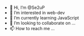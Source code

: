 - 👋 Hi, I’m @Se2uP
- 👀 I’m interested in web-dev
- 🌱 I’m currently learning JavaScript
- 💞️ I’m looking to collaborate on ...
- 📫 How to reach me ...

<!---
Se2uP/Se2uP is a ✨ special ✨ repository because its `README.md` (this file) appears on your GitHub profile.
You can click the Preview link to take a look at your changes.
--->
